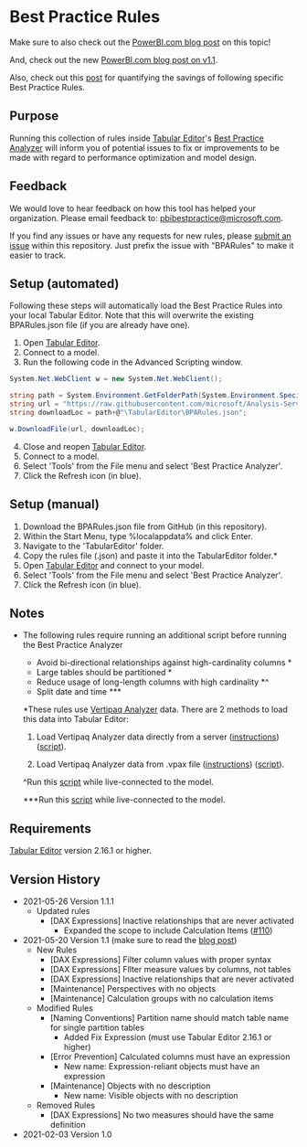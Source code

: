 # Best Practice Rules

Make sure to also check out the [PowerBI.com blog post](https://powerbi.microsoft.com/en-us/blog/best-practice-rules-to-improve-your-models-performance/ "PowerBI.com blog post") on this topic!

And, check out the new [PowerBI.com blog post on v1.1](https://powerbi.microsoft.com/en-us/blog/best-practice-rules-to-improve-your-models-performance-and-design-v1-1/, "PowerBI.com blog post").

Also, check out this [post](https://www.elegantbi.com/post/bestpracticerulesavings "Best Practice Rule Savings") for quantifying the savings of following specific Best Practice Rules.

## Purpose 

Running this collection of rules inside [Tabular Editor](https://tabulareditor.com/ "Tabular Editor")'s [Best Practice Analyzer](https://docs.tabulareditor.com/Best-Practice-Analyzer.html "Best Practice Analyzer") will inform you of potential issues to fix or improvements to be made with regard to performance optimization and model design.

## Feedback

We would love to hear feedback on how this tool has helped your organization. Please email feedback to: pbibestpractice@microsoft.com.

If you find any issues or have any requests for new rules, please [submit an issue](https://github.com/microsoft/Analysis-Services/issues "submit an issue") within this repository. Just prefix the issue with "BPARules" to make it easier to track.

## Setup (automated)

Following these steps will automatically load the Best Practice Rules into your local Tabular Editor. Note that this will overwrite the existing BPARules.json file (if you are already have one).

1. Open [Tabular Editor](https://tabulareditor.com/ "Tabular Editor").
2. Connect to a model.
3. Run the following code in the Advanced Scripting window.

```C#  
System.Net.WebClient w = new System.Net.WebClient(); 

string path = System.Environment.GetFolderPath(System.Environment.SpecialFolder.LocalApplicationData);
string url = "https://raw.githubusercontent.com/microsoft/Analysis-Services/master/BestPracticeRules/BPARules.json";
string downloadLoc = path+@"\TabularEditor\BPARules.json";

w.DownloadFile(url, downloadLoc);
```

4. Close and reopen [Tabular Editor](https://tabulareditor.com/ "Tabular Editor").
5. Connect to a model.
6. Select 'Tools' from the File menu and select 'Best Practice Analyzer'.
7. Click the Refresh icon (in blue).

## Setup (manual)

1. Download the BPARules.json file from GitHub (in this repository).
2. Within the Start Menu, type %localappdata% and click Enter.
3. Navigate to the 'TabularEditor' folder.
4. Copy the rules file (.json) and paste it into the TabularEditor folder.*
5. Open [Tabular Editor](https://tabulareditor.com/ "Tabular Editor") and connect to your model.
6. Select 'Tools' from the File menu and select 'Best Practice Analyzer'.
7. Click the Refresh icon (in blue).

## Notes

* The following rules require running an additional script before running the Best Practice Analyzer

  * Avoid bi-directional relationships against high-cardinality columns *
  * Large tables should be partitioned *
  * Reduce usage of long-length columns with high cardinality *^
  * Split date and time ***
  
  *These rules use [Vertipaq Analyzer](https://www.sqlbi.com/tools/vertipaq-analyzer/) data. There are 2 methods to load this data into Tabular Editor:
 
  1. Load Vertipaq Analyzer data directly from a server ([instructions](https://www.elegantbi.com/post/vertipaqintabulareditor)) ([script](https://github.com/m-kovalsky/Tabular/blob/master/VertipaqAnnotations.cs)).
  
  2. Load Vertipaq Analyzer data from .vpax file ([instructions](https://www.elegantbi.com/post/vpaxtotabulareditor)) ([script](https://github.com/m-kovalsky/Tabular/blob/master/VpaxToTabularEditor.cs)).
  
  ^Run this [script](https://github.com/m-kovalsky/Tabular/blob/master/BestPracticeRule_LongLengthColumns.cs "script") while live-connected to the model.
  
  ***Run this [script](https://github.com/m-kovalsky/Tabular/blob/master/BestPracticeRule_SplitDateAndTime.cs "script") while live-connected to the model.
  
## Requirements

[Tabular Editor](https://tabulareditor.com/ "Tabular Editor") version 2.16.1 or higher.

## Version History

* 2021-05-26 Version 1.1.1
    * Updated rules
        * [DAX Expressions] Inactive relationships that are never activated
            * Expanded the scope to include Calculation Items ([#110](https://github.com/microsoft/Analysis-Services/issues/110)) 
* 2021-05-20 Version 1.1 (make sure to read the [blog post](https://powerbi.microsoft.com/en-us/blog/best-practice-rules-to-improve-your-models-performance-and-design-v1-1/ "blog post"))
    * New Rules
        * [DAX Expressions] Filter column values with proper syntax
        * [DAX Expressions] Fllter measure values by columns, not tables
        * [DAX Expressions] Inactive relationships that are never activated
        * [Maintenance] Perspectives with no objects
        * [Maintenance] Calculation groups with no calculation items
    * Modified Rules
        * [Naming Conventions] Partition name should match table name for single partition tables
            * Added Fix Expression (must use Tabular Editor 2.16.1 or higher)
        * [Error Prevention] Calculated columns must have an expression
            * New name: Expression-reliant objects must have an expression
        * [Maintenance] Objects with no description
            * New name: Visible objects with no description
    * Removed Rules
        * [DAX Expressions] No two measures should have the same definition
* 2021-02-03 Version 1.0

